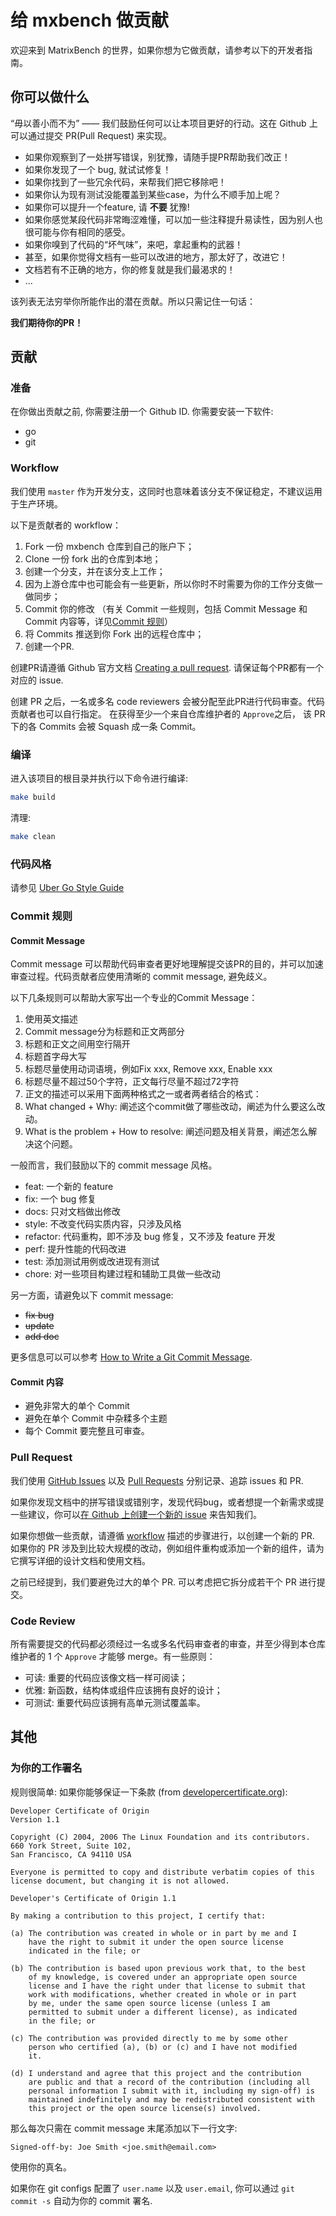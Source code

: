 # 给 mxbench 做贡献

欢迎来到 MatrixBench 的世界，如果你想为它做贡献，请参考以下的开发者指南。

## 你可以做什么
“毋以善小而不为” —— 我们鼓励任何可以让本项目更好的行动。这在 Github 上可以通过提交 PR(Pull Request) 来实现。

* 如果你观察到了一处拼写错误，别犹豫，请随手提PR帮助我们改正！
* 如果你发现了一个 bug, 就试试修复！
* 如果你找到了一些冗余代码，来帮我们把它移除吧！
* 如果你认为现有测试没能覆盖到某些case，为什么不顺手加上呢？
* 如果你可以提升一个feature, 请 **不要** 犹豫!
* 如果你感觉某段代码非常晦涩难懂，可以加一些注释提升易读性，因为别人也很可能与你有相同的感受。
* 如果你嗅到了代码的“坏气味”，来吧，拿起重构的武器！
* 甚至，如果你觉得文档有一些可以改进的地方，那太好了，改进它！
* 文档若有不正确的地方，你的修复就是我们最渴求的！
* ...

该列表无法穷举你所能作出的潜在贡献。所以只需记住一句话：

**我们期待你的PR！**


## 贡献
### 准备
在你做出贡献之前, 你需要注册一个 Github ID. 你需要安装一下软件:
* go
* git

### Workflow
我们使用 `master` 作为开发分支，这同时也意味着该分支不保证稳定，不建议运用于生产环境。

以下是贡献者的 workflow：

1. Fork 一份 mxbench 仓库到自己的账户下；
2. Clone 一份 fork 出的仓库到本地；
3. 创建一个分支，并在该分支上工作；
4. 因为上游仓库中也可能会有一些更新，所以你时不时需要为你的工作分支做一做同步；
5. Commit 你的修改 （有关 Commit 一些规则，包括 Commit Message 和 Commit 内容等，详见[Commit 规则](#commit-规则)）
6. 将 Commits 推送到你 Fork 出的远程仓库中；
7. 创建一个PR.

创建PR请遵循 Github 官方文档 [Creating a pull request](https://docs.github.com/en/github/collaborating-with-issues-and-pull-requests/creating-a-pull-request).
请保证每个PR都有一个对应的 issue.

创建 PR 之后，一名或多名 code reviewers 会被分配至此PR进行代码审查。代码贡献者也可以自行指定。
在获得至少一个来自仓库维护者的 `Approve`之后， 该 PR 下的各 Commits 会被 Squash 成一条 Commit。


### 编译
进入该项目的根目录并执行以下命令进行编译:
```bash
make build
```

清理:
```bash
make clean
```

### 代码风格
请参见 [Uber Go Style Guide](https://github.com/uber-go/guide/blob/master/style.md)

### Commit 规则
#### Commit Message

Commit message 可以帮助代码审查者更好地理解提交该PR的目的，并可以加速审查过程。代码贡献者应使用清晰的 commit message, 避免歧义。

以下几条规则可以帮助大家写出一个专业的Commit Message：
1. 使用英文描述
2. Commit message分为标题和正文两部分
3. 标题和正文之间用空行隔开
4. 标题首字母大写
5. 标题尽量使用动词语境，例如Fix xxx, Remove xxx, Enable xxx
6. 标题尽量不超过50个字符，正文每行尽量不超过72字符
7. 正文的描述可以采用下面两种格式之一或者两者结合的格式：
  1. What changed + Why: 阐述这个commit做了哪些改动，阐述为什么要这么改动。
  2. What is the problem + How to resolve: 阐述问题及相关背景，阐述怎么解决这个问题。


一般而言，我们鼓励以下的 commit message 风格。

* feat: 一个新的 feature
* fix: 一个 bug 修复
* docs: 只对文档做出修改
* style: 不改变代码实质内容，只涉及风格
* refactor: 代码重构，即不涉及 bug 修复，又不涉及 feature 开发
* perf: 提升性能的代码改进
* test: 添加测试用例或改进现有测试
* chore: 对一些项目构建过程和辅助工具做一些改动

另一方面，请避免以下 commit message:
* ~~fix bug~~
* ~~update~~
* ~~add doc~~

更多信息可以可以参考 [How to Write a Git Commit Message](http://chris.beams.io/posts/git-commit/).

#### Commit 内容

* 避免非常大的单个 Commit
* 避免在单个 Commit 中杂糅多个主题
* 每个 Commit 要完整且可审查。

### Pull Request
我们使用 [GitHub Issues](https://github.com/ymatrix-data/mxbench/issues) 以及 [Pull Requests](https://github.com/ymatrix-data/mxbench/pulls) 分别记录、追踪 issues 和 PR.

如果你发现文档中的拼写错误或错别字，发现代码bug，或者想提一个新需求或提一些建议，你可以[在 Github 上创建一个新的 issue](https://github.com/ymatrix-data/mxbench/issues/new) 来告知我们。

如果你想做一些贡献，请遵循 [workflow](#Workflow) 描述的步骤进行，以创建一个新的 PR.
如果你的 PR 涉及到比较大规模的改动，例如组件重构或添加一个新的组件，请为它撰写详细的设计文档和使用文档。

之前已经提到，我们要避免过大的单个 PR. 可以考虑把它拆分成若干个 PR 进行提交。

### Code Review
所有需要提交的代码都必须经过一名或多名代码审查者的审查，并至少得到本仓库维护者的 1 个 `Approve` 才能够 merge。有一些原则：

- 可读: 重要的代码应该像文档一样可阅读；
- 优雅: 新函数，结构体或组件应该拥有良好的设计；
- 可测试: 重要代码应该拥有高单元测试覆盖率。

## 其他

### 为你的工作署名
规则很简单: 如果你能够保证一下条款 (from [developercertificate.org](http://developercertificate.org/)):

```
Developer Certificate of Origin
Version 1.1

Copyright (C) 2004, 2006 The Linux Foundation and its contributors.
660 York Street, Suite 102,
San Francisco, CA 94110 USA

Everyone is permitted to copy and distribute verbatim copies of this
license document, but changing it is not allowed.

Developer's Certificate of Origin 1.1

By making a contribution to this project, I certify that:

(a) The contribution was created in whole or in part by me and I
    have the right to submit it under the open source license
    indicated in the file; or

(b) The contribution is based upon previous work that, to the best
    of my knowledge, is covered under an appropriate open source
    license and I have the right under that license to submit that
    work with modifications, whether created in whole or in part
    by me, under the same open source license (unless I am
    permitted to submit under a different license), as indicated
    in the file; or

(c) The contribution was provided directly to me by some other
    person who certified (a), (b) or (c) and I have not modified
    it.

(d) I understand and agree that this project and the contribution
    are public and that a record of the contribution (including all
    personal information I submit with it, including my sign-off) is
    maintained indefinitely and may be redistributed consistent with
    this project or the open source license(s) involved.
```

那么每次只需在 commit message 末尾添加以下一行文字:

```
Signed-off-by: Joe Smith <joe.smith@email.com>
```

使用你的真名。

如果你在 git configs 配置了 `user.name` 以及 `user.email`, 你可以通过  `git commit -s` 自动为你的 commit 署名.


